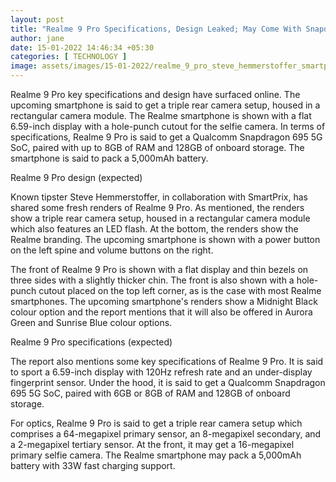 ```yaml
---
layout: post
title: "Realme 9 Pro Specifications, Design Leaked; May Come With Snapdragon 695 5G SoC"
author: jane 
date: 15-01-2022 14:46:34 +05:30 
categories: [ TECHNOLOGY ] 
image: assets/images/15-01-2022/realme_9_pro_steve_hemmerstoffer_smartprix_1642147790401.jpg
---
```

Realme 9 Pro key specifications and design have surfaced online. The upcoming smartphone is said to get a triple rear camera setup, housed in a rectangular camera module. The Realme smartphone is shown with a flat 6.59-inch display with a hole-punch cutout for the selfie camera. In terms of specifications, Realme 9 Pro is said to get a Qualcomm Snapdragon 695 5G SoC, paired with up to 8GB of RAM and 128GB of onboard storage. The smartphone is said to pack a 5,000mAh battery.

Realme 9 Pro design (expected)

Known tipster Steve Hemmerstoffer, in collaboration with SmartPrix, has shared some fresh renders of Realme 9 Pro. As mentioned, the renders show a triple rear camera setup, housed in a rectangular camera module which also features an LED flash. At the bottom, the renders show the Realme branding. The upcoming smartphone is shown with a power button on the left spine and volume buttons on the right.

The front of Realme 9 Pro is shown with a flat display and thin bezels on three sides with a slightly thicker chin. The front is also shown with a hole-punch cutout placed on the top left corner, as is the case with most Realme smartphones. The upcoming smartphone's renders show a Midnight Black colour option and the report mentions that it will also be offered in Aurora Green and Sunrise Blue colour options.

Realme 9 Pro specifications (expected)

The report also mentions some key specifications of Realme 9 Pro. It is said to sport a 6.59-inch display with 120Hz refresh rate and an under-display fingerprint sensor. Under the hood, it is said to get a Qualcomm Snapdragon 695 5G SoC, paired with 6GB or 8GB of RAM and 128GB of onboard storage.

For optics, Realme 9 Pro is said to get a triple rear camera setup which comprises a 64-megapixel primary sensor, an 8-megapixel secondary, and a 2-megapixel tertiary sensor. At the front, it may get a 16-megapixel primary selfie camera. The Realme smartphone may pack a 5,000mAh battery with 33W fast charging support.